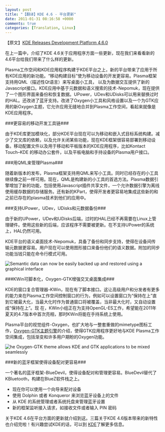 ```yaml
---
layout: post
title: "【翻译】KDE 4.6 - 平台更新"
date: 2011-01-31 08:16:58 +0000
comments: true
categories: [Translation, Linux]
---
```


【原文】[KDE Releases Development Platform 4.6.0][original_article]   
   
在上一篇中，介绍了KDE 4.6关于应用程序方面一些更新，现在我们来看看新的4.6平台给我们带来了什么样的更新。

Plasma工作空间和KDE应用程序构建于KDE平台之上，新的平台带来了应用于所有KDE应用的新功能。“移动构建目标”使为移动设备的开发更容易。Plasma框架支持用QML（描述性Qt语言）来写桌面小工具， 以及为数据交互提供了新的Javascript接口。KDE应用中基于元数据和语义搜索的技术-Nepomuk，现在提供了一个图形界面来备份和恢复数据。UPower，UDev和UDisks可以用来替换过时的HAL。还改进了蓝牙支持。改进了Oxygen小工具和风格设置以及一个为GTK应用的新Oxygen主题，它允许应用无缝地合并到Plasma工作空间，看起来就像是KDE应用程序。

<!-- more -->

###更容易的移动开发工具链###
    
由于KDE库更加模块化，部分KDE平台现在可以为移动和嵌入式目标系统构建。减少了交叉库的依赖，以及允许关闭某些功能，现在KDE框架很容易部署到移动设备。移动配置文件以及用于移动和平板版本的KDE应用程序，比如Kontact Touch–KDE 的移动办公套件，以及平板电脑和手持设备的Plasma用户接口。  

###用QML来管理Plasma###

随着新版本的发布，Plasma框架支持用QML来写小工具。同时已经存在的小工具继续像之前一样可用。现在，QML是构建新的小工具的首选方法。Plasma数据引擎增加了新的功能，包括使用Javascript插件共享文件，一个允许数据引擎为离线使用缓存数据的存储服务。还有新的KPart，使得开发者更容易地集成这些新的和之前已存在的plasma技术到他们的应用中。   

###支持UPower，UDev，UDisks和元数据备份###

由于新的UPower，UDev和UDisks后端，过时的HAL已经不再需要在Linux上管理硬件。使用这些新的后端，应该程序不需要被更新。在不支持UPower的系统上，HAL仍然可用。   

KDE平台的语义桌面技术-Nepomuk，具备了备份和同步支持，使得在设备间传输元数据更容易。用户现在可以使用图形接口来备份他们的语义数据。附加的同步功能当钱只能在命令行模式可用。   
   
![Semantic data can now be easily backed up and restored using a graphical interface][pic_1]

###KWin可脚本化，Oxygen-GTK增强交叉桌面集成###

KDE的窗口复合管理器-KWin，现在有了脚本接口。这让高级用户和分发者有更多的能力来在Plasma工作空间控制窗口的行为，例如可以设置窗口为“保持在上”直到它被最大化，当最大化时作为普通窗口将被覆盖，当非最大化时，又自动设置成“保持在上”。现 在，KWin小组正在为支持OpenGL-ES工作，希望能在2011年夏天的4.7版本中首次亮相，那时KWin将能在手持系统上使用。

Plasma平台的视觉组件-Oxygen，也扩大地与一整套重做的mimetype图标工作，[Oxygen-GTK主题引擎][oxygengtk_link]的介绍，使得GTK应用程序更好地与KDE Plasma工作空间集成，包括渐变和许多用户期盼的Oxygen功能。   

![he Oxygen-GTK theme allows KDE and GTK applications to be mixed seamlessly][pic_2]

###新的蓝牙框架使得设备配对更容易###

一个著名的蓝牙框架-BlueDevil，使得设备配对和管理更容易。BlueDevil替代了KBluetooth，构建在BlueZ软件栈之上。   

* 现在你可以使用一个向导来配对设备
* 使用 Dolphin 或者 Konqueror 来浏览蓝牙设备上的文件
* 从 KDE 的系统管理或者系统托盘来管理蓝牙设置
* 新的框架监听接入请求，如接收文件或者输入 PIN 密码

关于KDE 4.6在平台方面的更新就介绍到这。三篇关于KDE 4.6版本带来的新特性也介绍完啦！有兴趣尝试KDE的话，可以到 [KDE][kde_link]了解更多信息。


  
[original_article]: http://www.kde.org/announcements/4.6/platform.php
[oxygengtk_link]: http://hugo-kde.blogspot.com/2010/11/oxygen-gtk.html
[kde_link]: http://www.kde.org
[pic_1]: http://www.kde.org/announcements/4.6/screenshots/thumbs/46-p01.png
[pic_2]: http://www.kde.org/announcements/4.6/screenshots/thumbs/46-p02.png